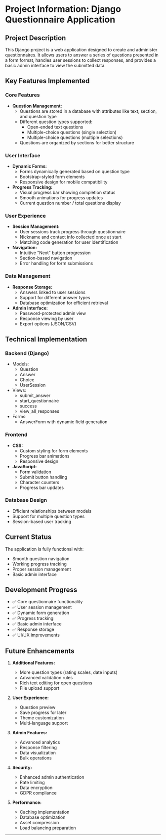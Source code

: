 # Project Information: Django Questionnaire Application

## Project Description

This Django project is a web application designed to create and administer questionnaires. It allows users to answer a series of questions presented in a form format, handles user sessions to collect responses, and provides a basic admin interface to view the submitted data.

## Key Features Implemented

### Core Features
* **Question Management:**
    * Questions are stored in a database with attributes like text, section, and question type
    * Different question types supported:
        * Open-ended text questions
        * Multiple-choice questions (single selection)
        * Multiple-choice questions (multiple selections)
    * Questions are organized by sections for better structure

### User Interface
* **Dynamic Forms:**
    * Forms dynamically generated based on question type
    * Bootstrap-styled form elements
    * Responsive design for mobile compatibility
* **Progress Tracking:**
    * Visual progress bar showing completion status
    * Smooth animations for progress updates
    * Current question number / total questions display

### User Experience
* **Session Management:**
    * User sessions track progress through questionnaire
    * Nickname and contact info collected once at start
    * Matching code generation for user identification
* **Navigation:**
    * Intuitive "Next" button progression
    * Section-based navigation
    * Error handling for form submissions

### Data Management
* **Response Storage:**
    * Answers linked to user sessions
    * Support for different answer types
    * Database optimization for efficient retrieval
* **Admin Interface:**
    * Password-protected admin view
    * Response viewing by user
    * Export options (JSON/CSV)

## Technical Implementation

### Backend (Django)
* Models:
    * Question
    * Answer
    * Choice
    * UserSession
* Views:
    * submit_answer
    * start_questionnaire
    * success
    * view_all_responses
* Forms:
    * AnswerForm with dynamic field generation

### Frontend
* **CSS:**
    * Custom styling for form elements
    * Progress bar animations
    * Responsive design
* **JavaScript:**
    * Form validation
    * Submit button handling
    * Character counters
    * Progress bar updates

### Database Design
* Efficient relationships between models
* Support for multiple question types
* Session-based user tracking

## Current Status
The application is fully functional with:
* Smooth question navigation
* Working progress tracking
* Proper session management
* Basic admin interface

## Development Progress
* ✅ Core questionnaire functionality
* ✅ User session management
* ✅ Dynamic form generation
* ✅ Progress tracking
* ✅ Basic admin interface
* ✅ Response storage
* ✅ UI/UX improvements

## Future Enhancements
1. **Additional Features:**
   * More question types (rating scales, date inputs)
   * Advanced validation rules
   * Rich text editing for open questions
   * File upload support

2. **User Experience:**
   * Question preview
   * Save progress for later
   * Theme customization
   * Multi-language support

3. **Admin Features:**
   * Advanced analytics
   * Response filtering
   * Data visualization
   * Bulk operations

4. **Security:**
   * Enhanced admin authentication
   * Rate limiting
   * Data encryption
   * GDPR compliance

5. **Performance:**
   * Caching implementation
   * Database optimization
   * Asset compression
   * Load balancing preparation

****
